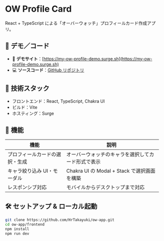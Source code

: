 # OW Profile Card

React + TypeScript による「オーバーウォッチ」プロフィールカード作成アプリ。

## 🚀 デモ／コード

- 🔗 **デモサイト**：[https://my-ow-profile-demo.surge.sh](https://my-ow-profile-demo.surge.sh)
- 💻 **ソースコード**：[GitHub リポジトリ](https://github.com/HrTakayuki/ow-app)

## 🧩 技術スタック

- フロントエンド：React, TypeScript, Chakra UI
- ビルド：Vite
- ホスティング：Surge

## 🎯 機能

| 機能                             | 説明 |
|----------------------------------|------|
| プロフィールカードの選択・生成 | オーバーウォッチのキャラを選択してカード形式で表示 |
| キャラ絞り込み UI・モーダル      | Chakra UI の Modal + Stack で選択画面を構築 |
| レスポンシブ対応                | モバイルからデスクトップまで対応 |

## 🛠 セットアップ & ローカル起動

```bash
git clone https://github.com/HrTakayuki/ow-app.git
cd ow-app/frontend
npm install
npm run dev
